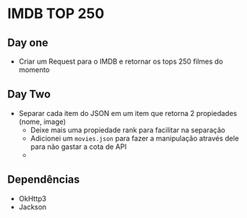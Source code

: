 # IMDB TOP 250

## Day one

- Criar um Request para o IMDB e retornar os tops 250 filmes do momento

## Day Two

- Separar cada item do JSON em um item que retorna 2 propiedades (nome, image) 
  - Deixe mais uma propiedade rank para facilitar na separação
  - Adicionei um `movies.json` para fazer a manipulação através dele para não gastar a cota de API
  - 







## Dependências 

- OkHttp3
- Jackson